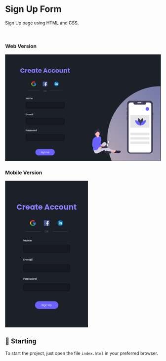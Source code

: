 
# Sign Up Form

Sign Up page using HTML and CSS.<br />
<br /><br/>

### Web Version
<img src="assets/desktop.png" alt="Web Version"/>

### Mobile Version
<img src="assets/mobile.png" alt="Mobile Version"/>

## 🚀 Starting

To start the project, just open the file `index.html` in your preferred browser.

